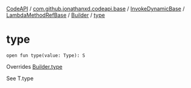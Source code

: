 [CodeAPI](../../../../index.md) / [com.github.jonathanxd.codeapi.base](../../../index.md) / [InvokeDynamicBase](../../index.md) / [LambdaMethodRefBase](../index.md) / [Builder](index.md) / [type](.)

# type

`open fun type(value: Type): S`

Overrides [Builder.type](../../-builder/type.md)

See T.type

